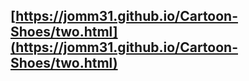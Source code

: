 ## [https://jomm31.github.io/Cartoon-Shoes/two.html](https://jomm31.github.io/Cartoon-Shoes/two.html)
